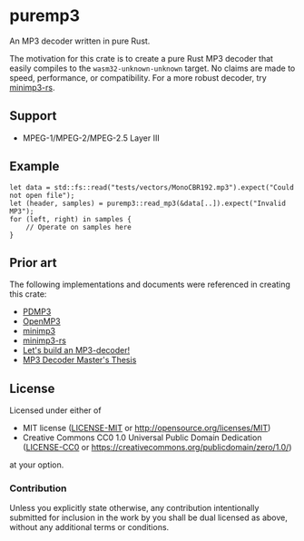 # puremp3

An MP3 decoder written in pure Rust.

The motivation for this crate is to create a pure Rust MP3 decoder that easily compiles to the `wasm32-unknown-unknown` target. No claims are made to speed, performance, or compatibility. For a more robust decoder, try [minimp3-rs](https://github.com/germangb/minimp3-rs).

## Support

* MPEG-1/MPEG-2/MPEG-2.5 Layer III

## Example

```
let data = std::fs::read("tests/vectors/MonoCBR192.mp3").expect("Could not open file");
let (header, samples) = puremp3::read_mp3(&data[..]).expect("Invalid MP3");
for (left, right) in samples {
    // Operate on samples here
}
```

## Prior art

The following implementations and documents were referenced in creating this crate:

 * [PDMP3](https://github.com/technosaurus/PDMP3)
 * [OpenMP3](https://github.com/audioboy77/OpenMP3)
 * [minimp3](https://github.com/lieff/minimp3)
 * [minimp3-rs](https://github.com/germangb/minimp3-rs)
 * [Let's build an MP3-decoder!](http://blog.bjrn.se/2008/10/lets-build-mp3-decoder.html)
 * [MP3 Decoder Master's Thesis](https://sites.google.com/a/kmlager.com/www/projects)
 
## License

Licensed under either of

 * MIT license ([LICENSE-MIT](LICENSE-MIT) or http://opensource.org/licenses/MIT)
 * Creative Commons CC0 1.0 Universal Public Domain Dedication ([LICENSE-CC0](LICENSE-CC0) or https://creativecommons.org/publicdomain/zero/1.0/)

at your option.

### Contribution

Unless you explicitly state otherwise, any contribution intentionally submitted for inclusion in the work by you shall be dual licensed as above, without any additional terms or conditions.